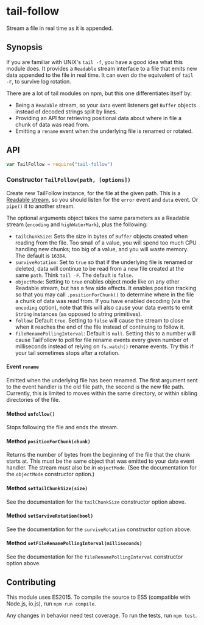 # tail-follow

Stream a file in real time as it is appended.

## Synopsis

If you are familiar with UNIX's `tail -f`, you have a good idea what this module does. It provides a `Readable` stream interface to a file that emits new data appended to the file in real time. It can even do the equivalent of `tail -F`, to survive log rotation.

There are a lot of tail modules on npm, but this one differentiates itself by:

  - Being a `Readable` stream, so your `data` event listeners get `Buffer` objects instead of decoded strings split by lines.
  - Providing an API for retrieving positional data about where in file a chunk of data was read from.
  - Emitting a `rename` event when the underlying file is renamed or rotated.

## API

```javascript
var TailFollow = require("tail-follow")
```

### Constructor `TailFollow(path, [options])`

Create new TailFollow instance, for the file at the given path. This is a [Readable stream](https://nodejs.org/api/stream.html#stream_class_stream_readable), so you should listen for the `error` event and `data` event. Or `pipe()` it to another stream.

The optional arguments object takes the same parameters as a Readable stream (`encoding` and `highWaterMark`), plus the following:

  - `tailChunkSize`: Sets the size in bytes of `Buffer` objects created when reading from the file. Too small of a value, you will spend too much CPU handling new chunks; too big of a value, and you will waste memory. The default is `16384`.
  - `surviveRotation`: Set to `true` so that if the underlying file is renamed or deleted, data will continue to be read from a new file created at the same `path`. Think `tail -F`. The default is `false`.
  - `objectMode`: Setting to `true` enables object mode like on any other Readable stream, but has a few side effects. It enables position tracking so that you may call `.positionForChunk()` to determine where in the file a chunk of data was read from. If you have enabled decoding (via the `encoding` option), note that this will also cause your data events to emit `String` instances (as opposed to string primitives).
  - `follow`: Default `true`. Setting to `false` will cause the stream to close when it reaches the end of the file instead of continuing to follow it.
  - `fileRenamePollingInterval`: Default is `null`. Setting this to a number will cause TailFollow to poll for file rename events every given number of milliseconds instead of relying on `fs.watch()` rename events. Try this if your tail sometimes stops after a rotation.

#### Event `rename`

Emitted when the underlying file has been renamed. The first argument sent to the event handler is the old file path, the second is the new file path. Currently, this is limited to moves within the same directory, or within sibling directories of the file.

#### Method `unfollow()`

Stops following the file and ends the stream.

#### Method `positionForChunk(chunk)`

Returns the number of bytes from the beginning of the file that the chunk starts at. This must be the same object that was emitted to your data event handler. The stream must also be in `objectMode`. (See the documentation for the `objectMode` constructor option.)

#### Method `setTailChunkSize(size)`

See the documentation for the `tailChunkSize` constructor option above.

#### Method `setSurviveRotation(bool)`

See the documentation for the `surviveRotation` constructor option above.

#### Method `setFileRenamePollingInterval(milliseconds)`

See the documentation for the `fileRenamePollingInterval` constructor option above.

## Contributing

This module uses ES2015. To compile the source to ES5 (compatible with Node.js, io.js), run `npm run compile`.

Any changes in behavior need test coverage. To run the tests, run `npm test`.
